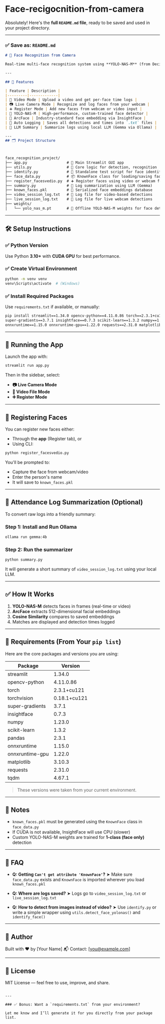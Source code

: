 # Face-recigocnition-from-camera

Absolutely! Here's the **full `README.md` file**, ready to be saved and used in your project directory.

---

### ✅ Save as: `README.md`

```markdown
# 🧠 Face Recognition from Camera

Real-time multi-face recognition system using **YOLO-NAS-M** (from Deci's SuperGradients) for face detection and **ArcFace** (via InsightFace) for high-accuracy face embedding and recognition. Designed for easy video or webcam-based attendance logging and supports log summarization using LLMs like Gemma via Ollama.

---

## 📸 Features

| Feature | Description |
|---------|-------------|
| 🎥 Video Mode | Upload a video and get per-face time logs |
| 📷 Live Camera Mode | Recognize and log faces from your webcam |
| ➕ Register Mode | Add new faces from webcam or video input |
| 🧠 YOLO-NAS-M | High-performance, custom-trained face detector |
| 🧬 ArcFace | Industry-standard face embedding via InsightFace |
| 📝 Auto Logging | Saves all detections and times into `.txt` files |
| 💬 LLM Summary | Summarize logs using local LLM (Gemma via Ollama) |

---
## 🗂 Project Structure



face_recognition_project/
├── app.py                  # 📱 Main Streamlit GUI app
├── utils.py                # 🔧 Core logic for detection, recognition
├── identify.py             # 🧪 Standalone test script for face identification
├── face_data.py            # 📦 KnownFace class for loading/saving face embeddings (pickle)
├── register_facesvedio.py  # ➕ Register faces using video or webcam feed
├── summary.py              # 🧠 Log summarization using LLM (Gemma)
├── known_faces.pkl         # 🤝 Serialized face embeddings database
├── video_session_log.txt   # 📝 Log file for video-based detections
├── live_session_log.txt    # 📝 Log file for live webcam detections
├── weights/
│   └── yolo_nas_m.pt       # 🎯 Offline YOLO-NAS-M weights for face detection

````

---

## 🛠️ Setup Instructions

### ✅ Python Version
Use Python **3.10+** with **CUDA GPU** for best performance.

### ✅ Create Virtual Environment

```bash
python -m venv venv
venv\Scripts\activate  # (Windows)
````

### ✅ Install Required Packages

Use `requirements.txt` if available, or manually:

```bash
pip install streamlit==1.34.0 opencv-python==4.11.0.86 torch==2.3.1+cu121 torchvision==0.18.1+cu121 \
super-gradients==3.7.1 insightface==0.7.3 scikit-learn==1.3.2 numpy==1.23.0 pandas==2.3.1 \
onnxruntime==1.15.0 onnxruntime-gpu==1.22.0 requests==2.31.0 matplotlib==3.10.3 tqdm==4.67.1
```

---

## 🚀 Running the App

Launch the app with:

```bash
streamlit run app.py
```

Then in the sidebar, select:

* **📷 Live Camera Mode**
* **🎥 Video File Mode**
* **➕ Register Mode**

---

## 🧬 Registering Faces

You can register new faces either:

* Through the **app** (Register tab), or
* Using CLI:

```bash
python register_facesvedio.py
```

You'll be prompted to:

* Capture the face from webcam/video
* Enter the person's name
* It will save to `known_faces.pkl`

---

## 🧾 Attendance Log Summarization (Optional)

To convert raw logs into a friendly summary:

### Step 1: Install and Run Ollama

```bash
ollama run gemma:4b
```

### Step 2: Run the summarizer

```bash
python summary.py
```

It will generate a short summary of `video_session_log.txt` using your local LLM.

---

## ✅ How It Works

1. **YOLO-NAS-M** detects faces in frames (real-time or video)
2. **ArcFace** extracts 512-dimensional facial embeddings
3. **Cosine Similarity** compares to saved embeddings
4. Matches are displayed and detection times logged

---

## 🔐 Requirements (From Your `pip list`)

Here are the core packages and versions you are using:

| Package         | Version      |
| --------------- | ------------ |
| streamlit       | 1.34.0       |
| opencv-python   | 4.11.0.86    |
| torch           | 2.3.1+cu121  |
| torchvision     | 0.18.1+cu121 |
| super-gradients | 3.7.1        |
| insightface     | 0.7.3        |
| numpy           | 1.23.0       |
| scikit-learn    | 1.3.2        |
| pandas          | 2.3.1        |
| onnxruntime     | 1.15.0       |
| onnxruntime-gpu | 1.22.0       |
| matplotlib      | 3.10.3       |
| requests        | 2.31.0       |
| tqdm            | 4.67.1       |

> These versions were taken from your current environment.

---

## 📒 Notes

* `known_faces.pkl` must be generated using the `KnownFace` class in `face_data.py`
* If CUDA is not available, InsightFace will use CPU (slower)
* Custom YOLO-NAS-M weights are trained for **1-class (face only)** detection

---

## 🙋 FAQ

* **Q: Getting `Can't get attribute 'KnownFace'`?**
  ➤ Make sure `face_data.py` exists and `KnownFace` is imported wherever you load `known_faces.pkl`

* **Q: Where are logs saved?**
  ➤ Logs go to `video_session_log.txt` or `live_session_log.txt`

* **Q: How to detect from images instead of video?**
  ➤ Use `identify.py` or write a simple wrapper using `utils.detect_face_yolonas()` and `identify_face()`

---

## 👤 Author

Built with ❤️ by \[Your Name]
📬 Contact: \[[you@example.com](mailto:you@example.com)]

---

## 📝 License

MIT License — feel free to use, improve, and share.

```

---

### ✅ Bonus: Want a `requirements.txt` from your environment?

Let me know and I’ll generate it for you directly from your package list.
```

